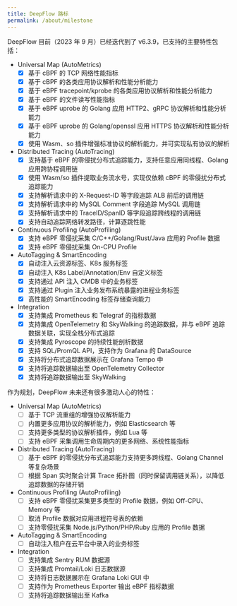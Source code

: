 ```yaml
---
title: DeepFlow 路标
permalink: /about/milestone
---
```


DeepFlow 目前（2023 年 9 月）已经迭代到了 v6.3.9，已支持的主要特性包括：
- Universal Map (AutoMetrics)
  - [x] 基于 cBPF 的 TCP 网络性能指标
  - [x] 基于 cBPF 的各类应用协议解析和性能分析能力
  - [x] 基于 eBPF tracepoint/kprobe 的各类应用协议解析和性能分析能力
  - [x] 基于 eBPF 的文件读写性能指标
  - [x] 基于 eBPF uprobe 的 Golang 应用 HTTP2、gRPC 协议解析和性能分析能力
  - [x] 基于 eBPF uprobe 的 Golang/openssl 应用 HTTPS 协议解析和性能分析能力
  - [x] 使用 Wasm、so 插件增强标准协议的解析能力，并可实现私有协议的解析
- Distributed Tracing (AutoTracing)
  - [x] 支持基于 eBPF 的零侵扰分布式追踪能力，支持任意应用同线程、Golang 应用跨协程调用链
  - [x] 使用 Wasm/so 插件提取业务流水号，实现仅依赖 cBPF 的零侵扰分布式追踪能力
  - [x] 支持解析请求中的 X-Request-ID 等字段追踪 ALB 前后的调用链
  - [x] 支持解析请求中的 MySQL Comment 字段追踪 MySQL 调用链
  - [x] 支持解析请求中的 TraceID/SpanID 等字段追踪跨线程的调用链
  - [x] 支持自动追踪网络转发路径，计算逐跳性能
- Continuous Profiling (AutoProfiling)
  - [x] 支持 eBPF 零侵扰采集 C/C++/Golang/Rust/Java 应用的 Profile 数据
  - [x] 支持 eBPF 零侵扰采集 On-CPU Profile
- AutoTagging & SmartEncoding
  - [x] 自动注入云资源标签、K8s 服务标签
  - [x] 自动注入 K8s Label/Annotation/Env 自定义标签
  - [x] 支持通过 API 注入 CMDB 中的业务标签
  - [x] 支持通过 Plugin 注入业务发布系统暴露的进程业务标签
  - [x] 高性能的 SmartEncoding 标签存储查询能力
- Integration
  - [x] 支持集成 Prometheus 和 Telegraf 的指标数据
  - [x] 支持集成 OpenTelemetry 和 SkyWalking 的追踪数据，并与 eBPF 追踪数据关联，实现全栈分布式追踪
  - [x] 支持集成 Pyroscope 的持续性能剖析数据
  - [x] 支持 SQL/PromQL API，支持作为 Grafana 的 DataSource
  - [x] 支持将分布式追踪数据展示在 Grafana Tempo 中
  - [x] 支持将追踪数据输出至 OpenTelemetry Collector
  - [x] 支持将追踪数据输出至 SkyWalking

作为规划，DeepFlow 未来还有很多激动人心的特性：
- Universal Map (AutoMetrics)
  - [ ] 基于 TCP 流重组的增强协议解析能力
  - [ ] 内置更多应用协议的解析能力，例如 Elasticsearch 等
  - [ ] 支持更多类型的协议解析插件，例如 Lua 等
  - [ ] 支持 eBPF 采集调用生命周期内的更多网络、系统性能指标
- Distributed Tracing (AutoTracing)
  - [ ] 基于 eBPF 的零侵扰分布式追踪能力支持更多跨线程、Golang Channel 等复杂场景
  - [ ] 根据 Span 实时聚合计算 Trace 拓扑图（同时保留调用链关系），以降低追踪数据的存储开销
- Continuous Profiling (AutoProfiling)
  - [ ] 支持 eBPF 零侵扰采集更多类型的 Profile 数据，例如 Off-CPU、Memory 等
  - [ ] 取消 Profile 数据对应用进程符号表的依赖
  - [ ] 支持零侵扰采集 Node.js/Python/PHP/Ruby 应用的 Profile 数据
- AutoTagging & SmartEncoding
  - [ ] 自动注入租户在云平台中录入的业务标签
- Integration
  - [ ] 支持集成 Sentry RUM 数据源
  - [ ] 支持集成 Promtail/Loki 日志数据源
  - [ ] 支持将日志数据展示在 Grafana Loki GUI 中
  - [ ] 支持作为 Prometheus Exporter 输出 eBPF 指标数据
  - [ ] 支持将追踪数据输出至 Kafka
